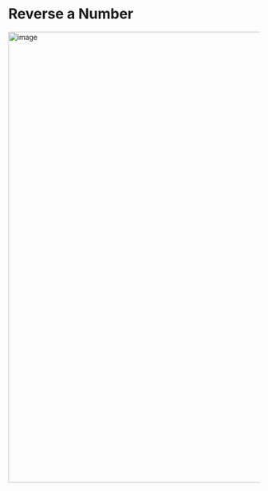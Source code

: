 # Reverse a Number

<img width="1755" height="902" alt="image" src="https://github.com/user-attachments/assets/5cea9084-34e7-4eee-974a-032b456b2c4c" />
